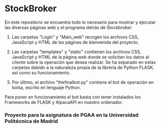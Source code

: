# StockBroker



En este repositorio se encuentra todo lo necesario para mostrar y ejecutar las diversas páginas web y el programa detrás de Stockbroker.

  1. Las carpetas "Login" y "Main_web" recogen los archivos CSS, JavaScript y HTML de las páginas de bienvenida del proyecto.

  2. Las carpetas "templates" y "static" contienen los archivos CSS, JavaScript y HTML de la página web donde se solicitan los datos al cliente sobre la operación que desea realizar. Se ha separado en estas carpetas debido a la naturaleza propia de la librería de Python FLASK, así como su funcionamiento.

  3. Por último, el archivo "thefinalbot.py" contiene el bot de operación en bolsa, escrito en lenguaje Python.
  

Para poner en funcionamiento el bot basta con tener instalados los Frameworks de FLASK y AlpacaAPI en nuestro ordenador.


<h3> Proyecto para la asignatura de PGAA en la Universidad Politécnica de Madrid </h3>
